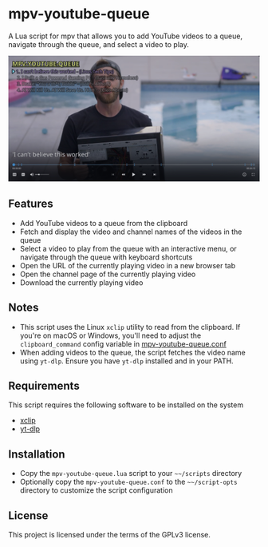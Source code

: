 # mpv-youtube-queue

A Lua script for mpv that allows you to add YouTube videos to a queue,
navigate through the queue, and select a video to play.

![mpv-youtube-queue image](.assets/mpv-youtube-queue.png)

## Features

- Add YouTube videos to a queue from the clipboard
- Fetch and display the video and channel names of the videos in the queue
- Select a video to play from the queue with an interactive menu,
  or navigate through the queue with keyboard shortcuts
- Open the URL of the currently playing video in a new browser tab
- Open the channel page of the currently playing video
- Download the currently playing video

## Notes

- This script uses the Linux `xclip` utility to read from the clipboard.
  If you're on macOS or Windows, you'll need to adjust the `clipboard_command`
  config variable in [mpv-youtube-queue.conf](./mpv-youtube-queue.conf)
- When adding videos to the queue, the script fetches the video name using
  `yt-dlp`. Ensure you have `yt-dlp` installed and in your PATH.

## Requirements

This script requires the following software to be installed on the system

- [xclip](https://github.com/astrand/xclip)
- [yt-dlp](https://github.com/yt-dlp/yt-dlp)

## Installation

- Copy the `mpv-youtube-queue.lua` script to your `~~/scripts` directory
- Optionally copy the `mpv-youtube-queue.conf` to the `~~/script-opts` directory
  to customize the script configuration

## License

This project is licensed under the terms of the GPLv3 license.
